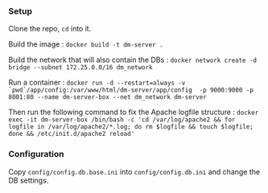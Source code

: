 ### Setup

Clone the repo, `cd` into it.

Build the image :
``docker build -t dm-server .``

Build the network that will also contain the DBs :
``docker network create -d bridge --subnet 172.25.0.0/16 dm_network``

Run a container :
``docker run -d --restart=always -v `pwd`/app/config:/var/www/html/dm-server/app/config  -p 9000:9000 -p 8001:80 --name dm-server-box --net dm_network dm-server``

Then run the following command to fix the Apache logfile structure :
``docker exec -it dm-server-box /bin/bash -c 'cd /var/log/apache2 && for logfile in /var/log/apache2/*.log; do rm $logfile && touch $logfile; done && /etc/init.d/apache2 reload'``


### Configuration

Copy `config/config.db.base.ini` into `config/config.db.ini` and change the DB settings.